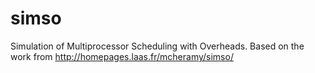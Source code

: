 simso
=====

Simulation of Multiprocessor Scheduling with Overheads.
Based on the work from http://homepages.laas.fr/mcheramy/simso/

